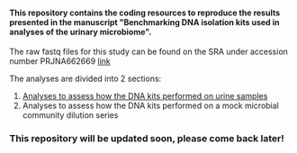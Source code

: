 #### This repository contains the coding resources to reproduce the results presented in the manuscript "Benchmarking DNA isolation kits used in analyses of the urinary microbiome".  

The raw fastq files for this study can be found on the SRA under accession number PRJNA662669 [link](https://www.ncbi.nlm.nih.gov/sra?linkname=bioproject_sra_all&from_uid=662669)

The analyses are divided into 2 sections:

1. [Analyses to assess how the DNA kits performed on urine samples](https://karstenslab.github.io/urobiome_dna_kits/files/dna_kits_analysis_urine.html)
2. Analyses to assess how the DNA kits performed on a mock microbial community dilution series

### This repository will be updated soon, please come back later!

